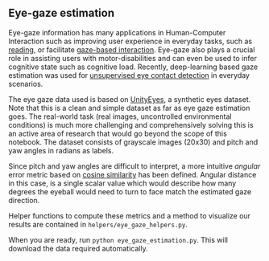 ## Eye-gaze estimation
Eye-gaze information has many applications in Human-Computer Interaction such as improving user experience in everyday tasks, such as [reading](http://gbuscher.com/publications/BuscherBiedert10_readingRegions.pdf), or facilitate [gaze-based interaction](https://perceptual.mpi-inf.mpg.de/files/2014/07/majaranta14_apc.pdf). Eye-gaze also plays a crucial role in assisting users with motor-disabilities and can even be used to infer cognitive state such as cognitive load. Recently, deep-learning based gaze estimation was used for [unsupervised eye contact detection](https://perceptual.mpi-inf.mpg.de/files/2017/05/zhang17_uist.pdf) in everyday scenarios.

The eye gaze data used is based on [UnityEyes](https://www.cl.cam.ac.uk/research/rainbow/projects/unityeyes/), a synthetic eyes dataset. Note that this is a clean and simple dataset as far as eye gaze estimation goes. The real-world task (real images, uncontrolled environmental conditions) is much more challenging and comprehensively solving this is an active area of research that would go beyond the scope of this notebook. The dataset consists of grayscale images (20x30) and pitch and yaw angles in radians as labels. 

Since pitch and yaw angles are difficult to interpret, a more intuitive *angular* error metric based on [cosine similarity](https://en.wikipedia.org/wiki/Cosine_similarity#Angular_distance_and_similarity) has been defined. Angular distance in this case, is a single scalar value which would describe how many degrees the eyeball would need to turn to face match the estimated gaze direction.

Helper functions to compute these metrics and a method to visualize our results are contained in `helpers/eye_gaze_helpers.py`.

When you are ready, run `python eye_gaze_estimation.py`. This will download the data required automatically.